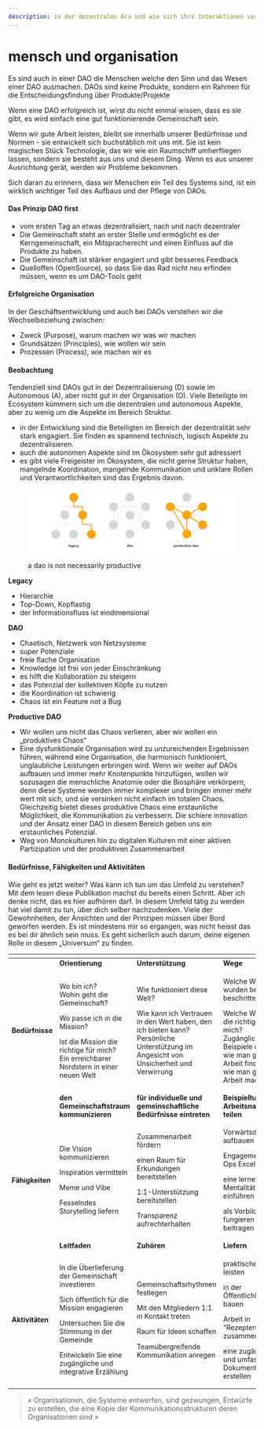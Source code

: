 ```yaml
---
description: in der dezentralen Ära und wie sich ihre Interaktionen verändern
---
```


# mensch und organisation

Es sind auch in einer DAO die Menschen welche den Sinn und das Wesen einer DAO ausmachen. DAOs sind keine Produkte, sondern ein Rahmen für die Entscheidungsfindung über Produkte/Projekte

Wenn eine DAO erfolgreich ist, wirst du nicht einmal wissen, dass es sie gibt, es wird einfach eine gut funktionierende Gemeinschaft sein.

Wenn wir gute Arbeit leisten, bleibt sie innerhalb unserer Bedürfnisse und Normen - sie entwickelt sich buchstäblich mit uns mit. Sie ist kein magisches Stück Technologie, das wir wie ein Raumschiff umherfliegen lassen, sondern sie besteht aus uns und diesem Ding. Wenn es aus unserer Ausrichtung gerät, werden wir Probleme bekommen.

Sich daran zu erinnern, dass wir Menschen ein Teil des Systems sind, ist ein wirklich wichtiger Teil des Aufbaus und der Pflege von DAOs.

#### Das Prinzip DAO first

* vom ersten Tag an etwas dezentralisiert, nach und nach dezentraler
* Die Gemeinschaft steht an erster Stelle und ermöglicht es der Kerngemeinschaft, ein Mitspracherecht und einen Einfluss auf die Produkte zu haben.
* Die Gemeinschaft ist stärker engagiert und gibt besseres Feedback
* Quelloffen (OpenSource), so dass Sie das Rad nicht neu erfinden müssen, wenn es um DAO-Tools geht

#### Erfolgreiche Organisation

In der Geschäftsentwicklung und auch bei DAOs verstehen wir die Wechselbeziehung zwischen:

* Zweck (Purpose), warum machen wir was wir machen
* Grundsätzen (Principles), wie wollen wir sein
* Prozessen (Process), wie machen wir es&#x20;

#### Beobachtung

Tendenziell sind DAOs gut in der Dezentralisierung (D) sowie im Autonomous (A), aber nicht gut in der Organisation (O). Viele Beteiligte im Ecosystem kümmern sich um die dezentralen und autonomous Aspekte, aber zu wenig um die Aspekte im Bereich Struktur.

* in der Entwicklung sind die Beteiligten im Bereich der dezentralität sehr stark engagiert. Sie finden es spannend technisch, logisch Aspekte zu dezentralisieren.
* auch die autonomen Aspekte sind im Ökosystem sehr gut adressiert
* es gibt viele Freigeister im Ökosystem, die nicht gerne Struktur haben, mangelnde Koordination, mangelnde Kommunikation und unklare Rollen und Verantwortlichkeiten sind das Ergebnis davon.

<figure><img src="../.gitbook/assets/image (56).png" alt=""><figcaption><p>a dao is not necessarily productive</p></figcaption></figure>

**Legacy**

* Hierarchie
* Top-Down, Kopflastig
* der Informationsfluss ist eindimensional

**DAO**

* Chaotisch, Netzwerk von Netzsysteme
* super Potenziale
* freie flache Organisation
* Knowledge ist frei von jeder Einschränkung
* es hilft die Kollaboration zu steigern
* das Potenzial der kollektiven Köpfe zu nutzen
* die Koordination ist schwierig
* Chaos ist ein Feature not a Bug

**Productive DAO**

* Wir wollen uns nicht das Chaos verlieren, aber wir wollen ein „produktives Chaos“
* Eine dysfunktionale Organisation wird zu unzureichenden Ergebnissen führen, während eine Organisation, die harmonisch funktioniert, unglaubliche Leistungen erbringen wird. Wenn wir weiter auf DAOs aufbauen und immer mehr Knotenpunkte hinzufügen, wollen wir sozusagen die menschliche Anatomie oder die Biosphäre verkörpern, denn diese Systeme werden immer komplexer und bringen immer mehr wert mit sich, und sie versinken nicht einfach im totalen Chaos. Gleichzeitig bietet dieses produktive Chaos eine erstaunliche Möglichkeit, die Kommunikation zu verbessern. Die schiere innovation und der Ansatz einer DAO in diesem Bereich geben uns ein erstaunliches Potenzial.
* Weg von Monokulturen hin zu digitalen Kulturen mit einer aktiven Partizipation und der produktiven Zusammenarbeit

#### Bedürfnisse, Fähigkeiten und Aktivitäten

Wie geht es jetzt weiter? Was kann ich tun um das Umfeld zu verstehen? Mit dem lesen diese Publikation machst du bereits einen Schritt. Aber ich denke nicht, das es hier aufhören darf. In diesem Umfeld tätig zu werden hat viel damit zu tun, über dich selber nachzudenken. Viele der Gewohnheiten, der Ansichten und der Prinzipen müssen über Bord geworfen werden. Es ist mindestens mir so ergangen, was nicht heisst das es bei dir ähnlich sein muss. Es geht sicherlich auch darum, deine eigenen Rolle in diesem „Universum“ zu finden.

<table data-header-hidden><thead><tr><th width="149"></th><th></th><th></th><th></th></tr></thead><tbody><tr><td></td><td><strong>Orientierung</strong></td><td><strong>Unterstützung</strong></td><td><strong>Wege</strong></td></tr><tr><td><strong>Bedürfnisse</strong></td><td><p>Wo bin ich?<br>Wohin geht die Gemeinschaft?</p><p>Wo passe ich in die Mission?</p><p>Ist die Mission die richtige für mich?<br>Ein erreichbarer Nordstern in einer neuen Welt</p></td><td><p>Wie funktioniert diese Welt?</p><p>Wie kann ich Vertrauen in den Wert haben, den ich bieten kann?<br>Persönliche Unterstützung im Angesicht von Unsicherheit und Verwirrung</p></td><td><p>Welche Wege wurden bereits beschritten?</p><p>Welche Wege sind die richtigen für mich?<br>Zugängliche Beispiele dafür, wie man gute Arbeit findet und wie man gute Arbeit macht.</p></td></tr><tr><td></td><td><strong>den Gemeinschaftstraum kommunizieren</strong></td><td><strong>für individuelle und gemeinschaftliche Bedürfnisse eintreten</strong></td><td><strong>Beispielhafte Arbeitsnachweise teilen</strong></td></tr><tr><td><strong>Fähigkeiten</strong></td><td><p>Die Vision kommunizieren</p><p>Inspiration vermitteln</p><p>Meme und Vibe</p><p>Fesselndes Storytelling liefern</p></td><td><p>Zusammenarbeit fördern</p><p>einen Raum für Erkundungen bereitstellen</p><p>1:1-Unterstützung bereitstellen</p><p>Transparenz aufrechterhalten</p></td><td><p>Vorwärtsdynamik aufbauen</p><p>Engagement für Ops Excellence</p><p>eine lernende<br>Mentalität einführen</p><p>als Vorbild fungieren und beitragen</p></td></tr><tr><td></td><td><strong>Leitfaden</strong></td><td><strong>Zuhören</strong></td><td><strong>Liefern</strong></td></tr><tr><td><strong>Aktivitäten</strong></td><td><p>In die Überlieferung der Gemeinschaft investieren</p><p>Sich öffentlich für die Mission engagieren</p><p>Untersuchen Sie die Stimmung in der Gemeinde</p><p>Entwickeln Sie eine zugängliche und integrative Erzählung</p></td><td><p>Gemeinschaftsrhythmen festlegen</p><p>Mit den Mitgliedern 1:1 in Kontakt treten</p><p>Raum für Ideen schaffen</p><p>Teamübergreifende Kommunikation anregen</p></td><td><p>praktische Arbeit leisten</p><p>in der Öffentlichkeit bauen</p><p>Arbeit in “Rezepten” zusammenfassen</p><p>eine zugängliche und umfassende Dokumentation erstellen</p></td></tr></tbody></table>





> « Organisationen, die Systeme entwerfen, sind gezwungen, Entwürfe zu erstellen, die eine Kopie der Kommunikationsstrukturen deren Organisationen sind »



